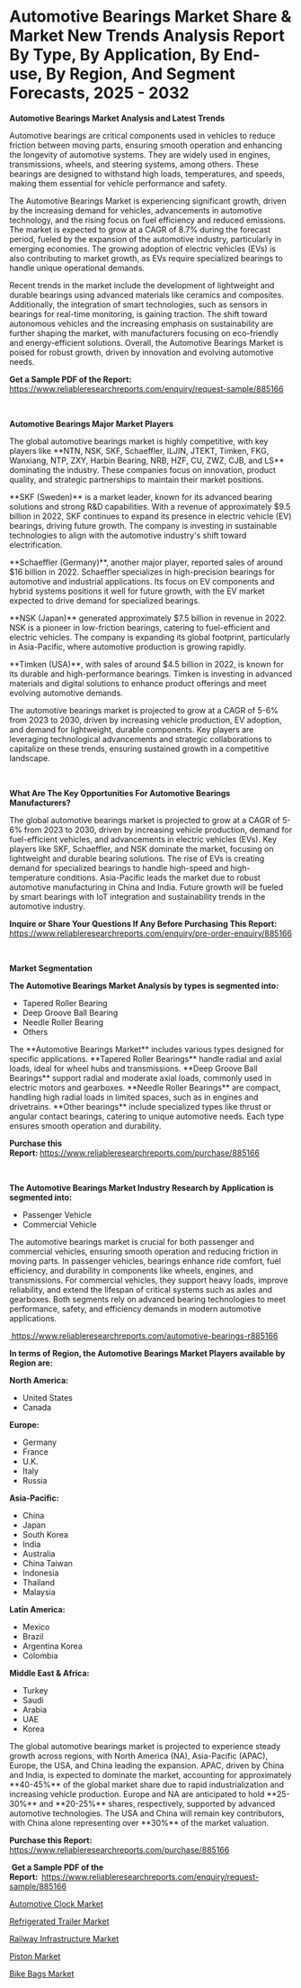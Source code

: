 <p><h1>Automotive Bearings Market Share & Market New Trends Analysis Report By Type, By Application, By End-use, By Region, And Segment Forecasts, 2025 - 2032</h1></p><p><strong>Automotive Bearings Market Analysis and Latest Trends</strong></p>
<p><p>Automotive bearings are critical components used in vehicles to reduce friction between moving parts, ensuring smooth operation and enhancing the longevity of automotive systems. They are widely used in engines, transmissions, wheels, and steering systems, among others. These bearings are designed to withstand high loads, temperatures, and speeds, making them essential for vehicle performance and safety.</p><p>The Automotive Bearings Market is experiencing significant growth, driven by the increasing demand for vehicles, advancements in automotive technology, and the rising focus on fuel efficiency and reduced emissions. The market is expected to grow at a CAGR of 8.7% during the forecast period, fueled by the expansion of the automotive industry, particularly in emerging economies. The growing adoption of electric vehicles (EVs) is also contributing to market growth, as EVs require specialized bearings to handle unique operational demands.</p><p>Recent trends in the market include the development of lightweight and durable bearings using advanced materials like ceramics and composites. Additionally, the integration of smart technologies, such as sensors in bearings for real-time monitoring, is gaining traction. The shift toward autonomous vehicles and the increasing emphasis on sustainability are further shaping the market, with manufacturers focusing on eco-friendly and energy-efficient solutions. Overall, the Automotive Bearings Market is poised for robust growth, driven by innovation and evolving automotive needs.</p></p>
<p><strong>Get a Sample PDF of the Report:&nbsp;</strong> <a href="https://www.reliableresearchreports.com/enquiry/request-sample/885166?utm_campaign=120&utm_medium=2&utm_source=Github&utm_content=ia&utm_term=22012025&utm_id=automotive-bearings">https://www.reliableresearchreports.com/enquiry/request-sample/885166</a></p>
<p>&nbsp;</p>
<p><strong>Automotive Bearings Major Market Players</strong></p>
<p><p>The global automotive bearings market is highly competitive, with key players like **NTN, NSK, SKF, Schaeffler, ILJIN, JTEKT, Timken, FKG, Wanxiang, NTP, ZXY, Harbin Bearing, NRB, HZF, CU, ZWZ, CJB, and LS** dominating the industry. These companies focus on innovation, product quality, and strategic partnerships to maintain their market positions.</p><p>**SKF (Sweden)** is a market leader, known for its advanced bearing solutions and strong R&D capabilities. With a revenue of approximately $9.5 billion in 2022, SKF continues to expand its presence in electric vehicle (EV) bearings, driving future growth. The company is investing in sustainable technologies to align with the automotive industry's shift toward electrification.</p><p>**Schaeffler (Germany)**, another major player, reported sales of around $16 billion in 2022. Schaeffler specializes in high-precision bearings for automotive and industrial applications. Its focus on EV components and hybrid systems positions it well for future growth, with the EV market expected to drive demand for specialized bearings.</p><p>**NSK (Japan)** generated approximately $7.5 billion in revenue in 2022. NSK is a pioneer in low-friction bearings, catering to fuel-efficient and electric vehicles. The company is expanding its global footprint, particularly in Asia-Pacific, where automotive production is growing rapidly.</p><p>**Timken (USA)**, with sales of around $4.5 billion in 2022, is known for its durable and high-performance bearings. Timken is investing in advanced materials and digital solutions to enhance product offerings and meet evolving automotive demands.</p><p>The automotive bearings market is projected to grow at a CAGR of 5-6% from 2023 to 2030, driven by increasing vehicle production, EV adoption, and demand for lightweight, durable components. Key players are leveraging technological advancements and strategic collaborations to capitalize on these trends, ensuring sustained growth in a competitive landscape.</p></p>
<p>&nbsp;</p>
<p><strong>What Are The Key Opportunities For Automotive Bearings Manufacturers?</strong></p>
<p><p>The global automotive bearings market is projected to grow at a CAGR of 5-6% from 2023 to 2030, driven by increasing vehicle production, demand for fuel-efficient vehicles, and advancements in electric vehicles (EVs). Key players like SKF, Schaeffler, and NSK dominate the market, focusing on lightweight and durable bearing solutions. The rise of EVs is creating demand for specialized bearings to handle high-speed and high-temperature conditions. Asia-Pacific leads the market due to robust automotive manufacturing in China and India. Future growth will be fueled by smart bearings with IoT integration and sustainability trends in the automotive industry.</p></p>
<p><strong>Inquire or Share Your Questions If Any Before Purchasing This Report:</strong> <a href="https://www.reliableresearchreports.com/enquiry/pre-order-enquiry/885166?utm_campaign=120&utm_medium=2&utm_source=Github&utm_content=ia&utm_term=22012025&utm_id=automotive-bearings">https://www.reliableresearchreports.com/enquiry/pre-order-enquiry/885166</a></p>
<p>&nbsp;</p>
<p><strong>Market Segmentation</strong></p>
<p><strong>The Automotive Bearings Market Analysis by types is segmented into:</strong></p>
<p><ul><li>Tapered Roller Bearing</li><li>Deep Groove Ball Bearing</li><li>Needle Roller Bearing</li><li>Others</li></ul></p>
<p><p>The **Automotive Bearings Market** includes various types designed for specific applications. **Tapered Roller Bearings** handle radial and axial loads, ideal for wheel hubs and transmissions. **Deep Groove Ball Bearings** support radial and moderate axial loads, commonly used in electric motors and gearboxes. **Needle Roller Bearings** are compact, handling high radial loads in limited spaces, such as in engines and drivetrains. **Other bearings** include specialized types like thrust or angular contact bearings, catering to unique automotive needs. Each type ensures smooth operation and durability.</p></p>
<p><strong>Purchase this Report:&nbsp;</strong><a href="https://www.reliableresearchreports.com/purchase/885166?utm_campaign=120&utm_medium=2&utm_source=Github&utm_content=ia&utm_term=22012025&utm_id=automotive-bearings">https://www.reliableresearchreports.com/purchase/885166</a></p>
<p>&nbsp;</p>
<p><strong>The Automotive Bearings Market Industry Research by Application is segmented into:</strong></p>
<p><ul><li>Passenger Vehicle</li><li>Commercial Vehicle</li></ul></p>
<p><p>The automotive bearings market is crucial for both passenger and commercial vehicles, ensuring smooth operation and reducing friction in moving parts. In passenger vehicles, bearings enhance ride comfort, fuel efficiency, and durability in components like wheels, engines, and transmissions. For commercial vehicles, they support heavy loads, improve reliability, and extend the lifespan of critical systems such as axles and gearboxes. Both segments rely on advanced bearing technologies to meet performance, safety, and efficiency demands in modern automotive applications.</p></p>
<p><a href="https://www.reliableresearchreports.com/automotive-bearings-r885166?utm_campaign=120&utm_medium=2&utm_source=Github&utm_content=ia&utm_term=22012025&utm_id=automotive-bearings">&nbsp;https://www.reliableresearchreports.com/automotive-bearings-r885166</a></p>
<p><strong>In terms of Region, the Automotive Bearings Market Players available by Region are:</strong></p>
<p>
    <p> <strong> North America: </strong>
        <ul>
            <li>United States</li>
            <li>Canada</li>
        </ul>
        </p> 
    <p> <strong> Europe: </strong>
        <ul>
            <li>Germany</li>
            <li>France</li>
            <li>U.K.</li>
            <li>Italy</li>
            <li>Russia</li>
        </ul>
        </p> 
    <p> <strong> Asia-Pacific: </strong>
        <ul>
            <li>China</li>
            <li>Japan</li>
            <li>South Korea</li>
            <li>India</li>
            <li>Australia</li>
            <li>China Taiwan</li>
            <li>Indonesia</li>
            <li>Thailand</li>
            <li>Malaysia</li>
        </ul>
        </p> 
    <p> <strong> Latin America: </strong>
        <ul>
            <li>Mexico</li>
            <li>Brazil</li>
            <li>Argentina Korea</li>
            <li>Colombia</li>
        </ul>
        </p> 
    <p> <strong> Middle East & Africa: </strong>
        <ul>
            <li>Turkey</li>
            <li>Saudi</li>
            <li>Arabia</li>
            <li>UAE</li>
            <li>Korea</li>
        </ul>
    </p>
    </p>
<p><p>The global automotive bearings market is projected to experience steady growth across regions, with North America (NA), Asia-Pacific (APAC), Europe, the USA, and China leading the expansion. APAC, driven by China and India, is expected to dominate the market, accounting for approximately **40-45%** of the global market share due to rapid industrialization and increasing vehicle production. Europe and NA are anticipated to hold **25-30%** and **20-25%** shares, respectively, supported by advanced automotive technologies. The USA and China will remain key contributors, with China alone representing over **30%** of the market valuation.</p></p>
<p><strong>Purchase this Report: </strong><a href="https://www.reliableresearchreports.com/purchase/885166?utm_campaign=120&utm_medium=2&utm_source=Github&utm_content=ia&utm_term=22012025&utm_id=automotive-bearings">https://www.reliableresearchreports.com/purchase/885166</a></p>
<p>&nbsp;<strong>Get a Sample PDF of the Report:&nbsp;&nbsp;</strong><a href="https://www.reliableresearchreports.com/enquiry/request-sample/885166?utm_campaign=120&utm_medium=2&utm_source=Github&utm_content=ia&utm_term=22012025&utm_id=automotive-bearings">https://www.reliableresearchreports.com/enquiry/request-sample/885166</a></p>
<p><strong></strong></p>
<p><p><a href="https://github.com/glazierjean530/Market-Research-Report-List-1/blob/main/automotive-clock-market.md?utm_campaign=120&utm_medium=2&utm_source=Github&utm_content=ia&utm_term=22012025&utm_id=automotive-bearings">Automotive Clock Market</a></p><p><a href="https://github.com/maclarensidney/Market-Research-Report-List-1/blob/main/refrigerated-trailer-market.md?utm_campaign=120&utm_medium=2&utm_source=Github&utm_content=ia&utm_term=22012025&utm_id=automotive-bearings">Refrigerated Trailer Market</a></p><p><a href="https://github.com/sofayahoo2023/Market-Research-Report-List-6/blob/main/railway-infrastructure-market.md?utm_campaign=120&utm_medium=2&utm_source=Github&utm_content=ia&utm_term=22012025&utm_id=automotive-bearings">Railway Infrastructure Market</a></p><p><a href="https://github.com/joannesouthgate/Market-Research-Report-List-5/blob/main/piston-market.md?utm_campaign=120&utm_medium=2&utm_source=Github&utm_content=ia&utm_term=22012025&utm_id=automotive-bearings">Piston Market</a></p><p><a href="https://github.com/DianaWilson796/Market-Research-Report-List-1/blob/main/bike-bags-market.md?utm_campaign=120&utm_medium=2&utm_source=Github&utm_content=ia&utm_term=22012025&utm_id=automotive-bearings">Bike Bags Market</a></p></p>